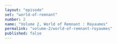 ```yaml
---
layout: "episode"
set: "world-of-remnant"
number: 2
name: "Volume 2, World of Remnant : Royaumes"
permalink: "volume-2/world-of-remnant-royaumes"
published: false
---
```

